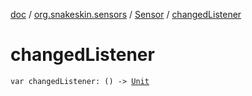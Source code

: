 [doc](../../index.md) / [org.snakeskin.sensors](../index.md) / [Sensor](index.md) / [changedListener](./changed-listener.md)

# changedListener

`var changedListener: () -> `[`Unit`](https://kotlinlang.org/api/latest/jvm/stdlib/kotlin/-unit/index.html)
